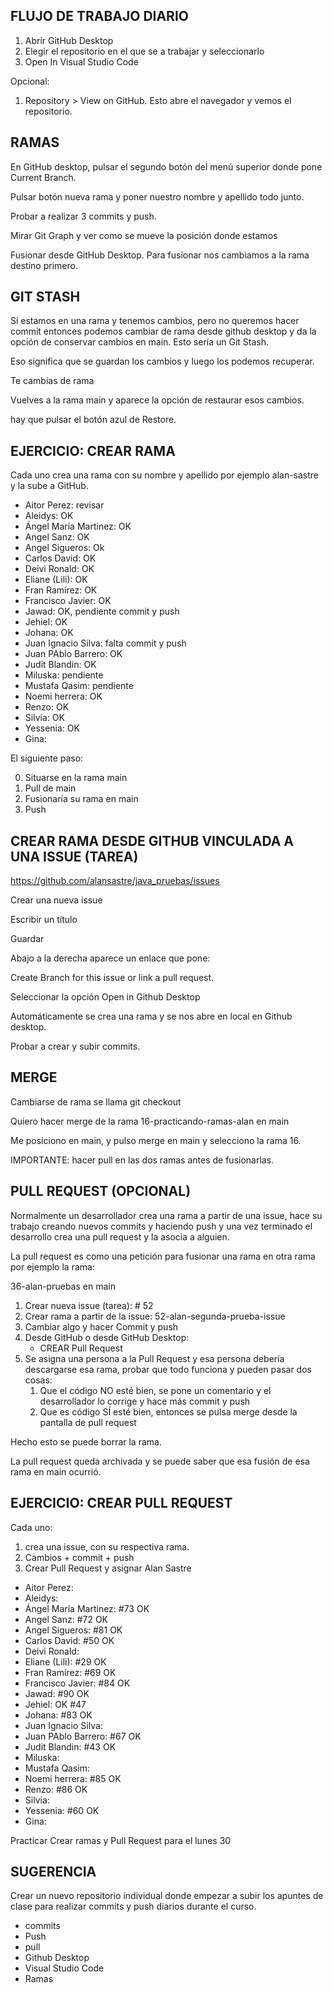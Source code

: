 
## FLUJO DE TRABAJO DIARIO

1. Abrir GitHub Desktop
2. Elegir el repositorio en el que se a trabajar y seleccionarlo
3. Open In Visual Studio Code

Opcional:

1. Repository > View on GitHub. Esto abre el navegador y vemos el repositorio.


## RAMAS

En GitHub desktop, pulsar el segundo botón del menú superior donde pone Current Branch.

Pulsar botón nueva rama y poner nuestro nombre y apellido todo junto.

Probar a realizar 3 commits y push.

Mirar Git Graph y ver como se mueve la posición donde estamos

Fusionar desde GitHub Desktop. Para fusionar nos cambiamos a la rama destino primero.



## GIT STASH

Si estamos en una rama y tenemos cambios, pero no queremos hacer commit entonces podemos cambiar de rama desde github desktop y da la opción de conservar cambios en main. Esto sería un Git Stash.

Eso significa que se guardan los cambios y luego los podemos recuperar.

Te cambias de rama

Vuelves a la rama main y aparece la opción de restaurar esos cambios.

hay que pulsar el botón azul de Restore.

## EJERCICIO: CREAR RAMA

Cada uno crea una rama con su nombre y apellido por ejemplo alan-sastre y la sube a GitHub.

* Aitor Perez: revisar
* Aleidys: OK
* Ángel María Martinez: OK
* Angel Sanz: OK 
* Angel Sigueros: Ok
* Carlos David: OK
* Deivi Ronald: OK
* Eliane (Lili): OK
* Fran Ramírez: OK
* Francisco Javier: OK
* Jawad: OK, pendiente commit y push
* Jehiel: OK
* Johana: OK
* Juan Ignacio Silva: falta commit y push
* Juan PAblo Barrero: OK
* Judit Blandin: OK
* Miluska: pendiente
* Mustafa Qasim: pendiente
* Noemi herrera: OK
* Renzo: OK
* Silvia: OK
* Yessenia: OK
* Gina: 

El siguiente paso:

0. Situarse en la rama main
1. Pull de main
2. Fusionaría su rama en main
3. Push

## CREAR RAMA DESDE GITHUB VINCULADA A UNA ISSUE (TAREA)

https://github.com/alansastre/java_pruebas/issues

Crear una nueva issue

Escribir un título

Guardar

Abajo a la derecha aparece un enlace que pone:

Create Branch for this issue or link a pull request.

Seleccionar la opción Open in Github Desktop

Automáticamente se crea una rama y se nos abre en local en Github desktop.

Probar a crear y subir commits.

## MERGE 

Cambiarse de rama se llama git checkout

Quiero hacer merge de la rama 16-practicando-ramas-alan en main

Me posiciono en main, y pulso merge en main y selecciono la rama 16.

IMPORTANTE: hacer pull en las dos ramas antes de fusionarlas.



## PULL REQUEST (OPCIONAL)

Normalmente un desarrollador crea una rama a partir de una issue, hace su trabajo creando nuevos commits y haciendo push y una vez terminado el desarrollo crea una pull request y la asocia a alguien.

La pull request es como una petición para fusionar una rama en otra rama por ejemplo la rama:

36-alan-pruebas en main


1. Crear nueva issue (tarea): # 52
2. Crear rama a partir de la issue: 52-alan-segunda-prueba-issue
3. Cambiar algo y hacer Commit y push
4. Desde GitHub o desde GitHub Desktop:
    * CREAR Pull Request
5. Se asigna una persona a la Pull Request y esa persona debería descargarse esa rama, probar que todo funciona y pueden pasar dos cosas:
    1. Que el código NO esté bien, se pone un comentario y el desarrollador lo corrige y hace más commit y push
    2. Que es código SÍ esté bien, entonces se pulsa merge desde la pantalla de pull request

Hecho esto se puede borrar la rama.

La pull request queda archivada y se puede saber que esa fusión de esa rama en main ocurrió.

## EJERCICIO: CREAR PULL REQUEST

Cada uno: 
1. crea una issue, con su respectiva rama. 
2. Cambios + commit + push
3. Crear Pull Request y asignar Alan Sastre


* Aitor Perez:
* Aleidys:
* Ángel María Martinez: #73 OK
* Angel Sanz: #72 OK
* Angel Sigueros: #81 OK 
* Carlos David: #50 OK
* Deivi Ronald:
* Eliane (Lili): #29 OK
* Fran Ramírez: #69 OK
* Francisco Javier: #84 OK
* Jawad: #90 OK 
* Jehiel: OK #47
* Johana: #83 OK
* Juan Ignacio Silva:
* Juan PAblo Barrero: #67 OK 
* Judit Blandin: #43 OK 
* Miluska:
* Mustafa Qasim:
* Noemi herrera: #85 OK 
* Renzo: #86 OK 
* Silvia:
* Yessenia: #60 OK
* Gina: 

Practicar Crear ramas y Pull Request para el lunes 30

## SUGERENCIA

Crear un nuevo repositorio individual donde empezar a subir los apuntes de clase para realizar commits y push diarios durante el curso.

* commits
* Push
* pull
* Github Desktop
* Visual Studio Code
* Ramas